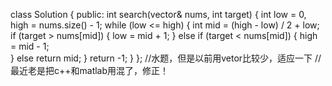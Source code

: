 class Solution {
public:
    int search(vector<int>& nums, int target) {
        int low = 0, high = nums.size() - 1;
        while (low <= high) {
            int mid = (high - low) / 2 + low;
            if (target > nums[mid]) {
                low = mid + 1;
            } else if (target < nums[mid]) {
                high = mid - 1;    
            } else return mid;
        }
        return -1;
    }
};
//水题，但是以前用vetor比较少，适应一下
//最近老是把c++和matlab用混了，修正！